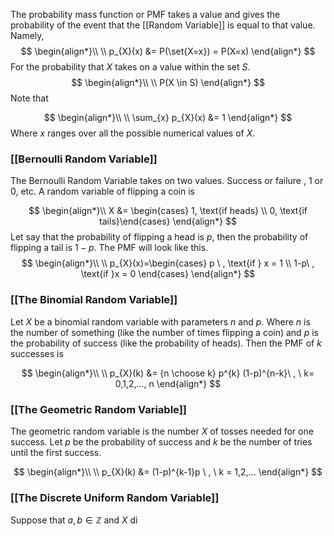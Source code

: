The probability mass function or PMF takes a value and gives the probability of the event that the [[Random Variable]] is equal to that value. Namely,
$$
\begin{align*}\\
\\ p_{X}(x) &= P(\set{X=x}) = P(X=x)
\end{align*}
$$
For the probability that $X$ takes on a value within the set $S$.
$$
\begin{align*}\\
\\ P(X \in S)
\end{align*}
$$
Note that 

$$
\begin{align*}\\
\\    \sum_{x} p_{X}(x) &= 1
\end{align*}
$$
Where $x$ ranges over all the possible numerical values of $X$.

### [[Bernoulli Random Variable]]
The Bernoulli Random Variable takes on two values. Success or failure , 1 or 0, etc.
A random variable of flipping a coin is 

$$
\begin{align*}\\
 X &= \begin{cases} 1, \text{if heads} \\ 0, \text{if tails}\end{cases}
\end{align*}
$$
Let say that the probability of flipping a head is $p$, then the probability of flipping a tail is $1 - p$. The PMF will look like this.
$$
\begin{align*}\\
\\ p_{X}(x)=\begin{cases} p \ , \text{if } x = 1 \\ 1-p\ , \text{if }x = 0 \end{cases}
\end{align*}
$$
### [[The Binomial Random Variable]]
Let $X$ be a binomial random variable with parameters $n$ and $p$. Where $n$ is the number of something (like the number of times flipping a coin) and $p$ is the probability of success (like the probability of heads). Then the PMF of $k$ successes is

$$
\begin{align*}\\
\\   p_{X}(k) &= {n \choose k} p^{k} (1-p)^{n-k}\ , \ k= 0,1,2,..., n
\end{align*}
$$
### [[The Geometric Random Variable]]
The geometric random variable is the number $X$ of tosses needed for one success. Let $p$ be the probability of success and $k$ be the number of tries until the first success.

$$
\begin{align*}\\
\\  p_{X}(k) &= (1-p)^{k-1}p \ , \ k = 1,2,...
\end{align*}
$$

### [[The Discrete Uniform Random Variable]]
Suppose that $a,b \in \mathbb{Z}$ and $X$ di

